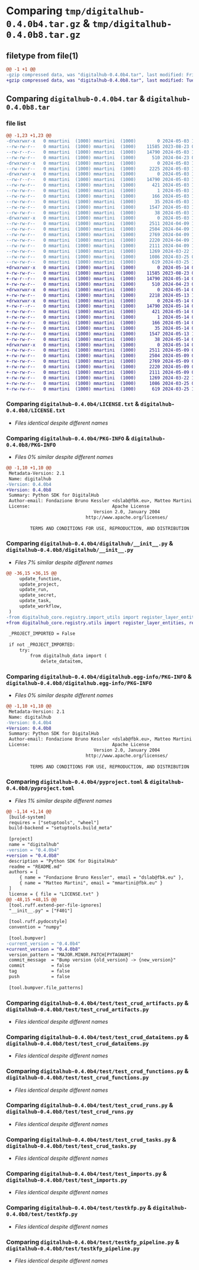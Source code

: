 # Comparing `tmp/digitalhub-0.4.0b4.tar.gz` & `tmp/digitalhub-0.4.0b8.tar.gz`

## filetype from file(1)

```diff
@@ -1 +1 @@
-gzip compressed data, was "digitalhub-0.4.0b4.tar", last modified: Fri May  3 12:51:47 2024, max compression
+gzip compressed data, was "digitalhub-0.4.0b8.tar", last modified: Tue May 14 09:32:59 2024, max compression
```

## Comparing `digitalhub-0.4.0b4.tar` & `digitalhub-0.4.0b8.tar`

### file list

```diff
@@ -1,23 +1,23 @@
-drwxrwxr-x   0 mmartini  (1000) mmartini  (1000)        0 2024-05-03 12:51:47.882927 digitalhub-0.4.0b4/
--rw-rw-r--   0 mmartini  (1000) mmartini  (1000)    11585 2023-08-23 08:29:57.000000 digitalhub-0.4.0b4/LICENSE.txt
--rw-r--r--   0 mmartini  (1000) mmartini  (1000)    14790 2024-05-03 12:51:47.882927 digitalhub-0.4.0b4/PKG-INFO
--rw-rw-r--   0 mmartini  (1000) mmartini  (1000)      510 2024-04-23 09:36:04.000000 digitalhub-0.4.0b4/README.md
-drwxrwxr-x   0 mmartini  (1000) mmartini  (1000)        0 2024-05-03 12:51:47.878927 digitalhub-0.4.0b4/digitalhub/
--rw-rw-r--   0 mmartini  (1000) mmartini  (1000)     2225 2024-05-03 12:46:16.000000 digitalhub-0.4.0b4/digitalhub/__init__.py
-drwxrwxr-x   0 mmartini  (1000) mmartini  (1000)        0 2024-05-03 12:51:47.878927 digitalhub-0.4.0b4/digitalhub.egg-info/
--rw-r--r--   0 mmartini  (1000) mmartini  (1000)    14790 2024-05-03 12:51:47.000000 digitalhub-0.4.0b4/digitalhub.egg-info/PKG-INFO
--rw-rw-r--   0 mmartini  (1000) mmartini  (1000)      421 2024-05-03 12:51:47.000000 digitalhub-0.4.0b4/digitalhub.egg-info/SOURCES.txt
--rw-rw-r--   0 mmartini  (1000) mmartini  (1000)        1 2024-05-03 12:51:47.000000 digitalhub-0.4.0b4/digitalhub.egg-info/dependency_links.txt
--rw-rw-r--   0 mmartini  (1000) mmartini  (1000)      166 2024-05-03 12:51:47.000000 digitalhub-0.4.0b4/digitalhub.egg-info/requires.txt
--rw-rw-r--   0 mmartini  (1000) mmartini  (1000)       35 2024-05-03 12:51:47.000000 digitalhub-0.4.0b4/digitalhub.egg-info/top_level.txt
--rw-rw-r--   0 mmartini  (1000) mmartini  (1000)     1547 2024-05-03 12:31:18.000000 digitalhub-0.4.0b4/pyproject.toml
--rw-rw-r--   0 mmartini  (1000) mmartini  (1000)       38 2024-05-03 12:51:47.882927 digitalhub-0.4.0b4/setup.cfg
-drwxrwxr-x   0 mmartini  (1000) mmartini  (1000)        0 2024-05-03 12:51:47.878927 digitalhub-0.4.0b4/test/
--rw-rw-r--   0 mmartini  (1000) mmartini  (1000)     2511 2024-04-09 11:48:32.000000 digitalhub-0.4.0b4/test/test_crud_artifacts.py
--rw-rw-r--   0 mmartini  (1000) mmartini  (1000)     2504 2024-04-09 11:48:32.000000 digitalhub-0.4.0b4/test/test_crud_dataitems.py
--rw-rw-r--   0 mmartini  (1000) mmartini  (1000)     2769 2024-04-09 11:48:34.000000 digitalhub-0.4.0b4/test/test_crud_functions.py
--rw-rw-r--   0 mmartini  (1000) mmartini  (1000)     2220 2024-04-09 11:48:34.000000 digitalhub-0.4.0b4/test/test_crud_runs.py
--rw-rw-r--   0 mmartini  (1000) mmartini  (1000)     2111 2024-04-09 11:48:32.000000 digitalhub-0.4.0b4/test/test_crud_tasks.py
--rw-rw-r--   0 mmartini  (1000) mmartini  (1000)     1269 2024-03-22 13:56:51.000000 digitalhub-0.4.0b4/test/test_imports.py
--rw-rw-r--   0 mmartini  (1000) mmartini  (1000)     1086 2024-03-25 07:51:29.000000 digitalhub-0.4.0b4/test/testkfp.py
--rw-rw-r--   0 mmartini  (1000) mmartini  (1000)      619 2024-03-25 10:18:34.000000 digitalhub-0.4.0b4/test/testkfp_pipeline.py
+drwxrwxr-x   0 mmartini  (1000) mmartini  (1000)        0 2024-05-14 09:32:59.421637 digitalhub-0.4.0b8/
+-rw-rw-r--   0 mmartini  (1000) mmartini  (1000)    11585 2023-08-23 08:29:57.000000 digitalhub-0.4.0b8/LICENSE.txt
+-rw-r--r--   0 mmartini  (1000) mmartini  (1000)    14790 2024-05-14 09:32:59.421637 digitalhub-0.4.0b8/PKG-INFO
+-rw-rw-r--   0 mmartini  (1000) mmartini  (1000)      510 2024-04-23 09:36:04.000000 digitalhub-0.4.0b8/README.md
+drwxrwxr-x   0 mmartini  (1000) mmartini  (1000)        0 2024-05-14 09:32:59.413637 digitalhub-0.4.0b8/digitalhub/
+-rw-rw-r--   0 mmartini  (1000) mmartini  (1000)     2218 2024-05-13 12:39:44.000000 digitalhub-0.4.0b8/digitalhub/__init__.py
+drwxrwxr-x   0 mmartini  (1000) mmartini  (1000)        0 2024-05-14 09:32:59.417637 digitalhub-0.4.0b8/digitalhub.egg-info/
+-rw-r--r--   0 mmartini  (1000) mmartini  (1000)    14790 2024-05-14 09:32:59.000000 digitalhub-0.4.0b8/digitalhub.egg-info/PKG-INFO
+-rw-rw-r--   0 mmartini  (1000) mmartini  (1000)      421 2024-05-14 09:32:59.000000 digitalhub-0.4.0b8/digitalhub.egg-info/SOURCES.txt
+-rw-rw-r--   0 mmartini  (1000) mmartini  (1000)        1 2024-05-14 09:32:59.000000 digitalhub-0.4.0b8/digitalhub.egg-info/dependency_links.txt
+-rw-rw-r--   0 mmartini  (1000) mmartini  (1000)      166 2024-05-14 09:32:59.000000 digitalhub-0.4.0b8/digitalhub.egg-info/requires.txt
+-rw-rw-r--   0 mmartini  (1000) mmartini  (1000)       35 2024-05-14 09:32:59.000000 digitalhub-0.4.0b8/digitalhub.egg-info/top_level.txt
+-rw-rw-r--   0 mmartini  (1000) mmartini  (1000)     1547 2024-05-13 12:41:00.000000 digitalhub-0.4.0b8/pyproject.toml
+-rw-rw-r--   0 mmartini  (1000) mmartini  (1000)       38 2024-05-14 09:32:59.421637 digitalhub-0.4.0b8/setup.cfg
+drwxrwxr-x   0 mmartini  (1000) mmartini  (1000)        0 2024-05-14 09:32:59.417637 digitalhub-0.4.0b8/test/
+-rw-rw-r--   0 mmartini  (1000) mmartini  (1000)     2511 2024-05-09 07:33:31.000000 digitalhub-0.4.0b8/test/test_crud_artifacts.py
+-rw-rw-r--   0 mmartini  (1000) mmartini  (1000)     2504 2024-05-09 07:33:31.000000 digitalhub-0.4.0b8/test/test_crud_dataitems.py
+-rw-rw-r--   0 mmartini  (1000) mmartini  (1000)     2769 2024-05-09 07:33:31.000000 digitalhub-0.4.0b8/test/test_crud_functions.py
+-rw-rw-r--   0 mmartini  (1000) mmartini  (1000)     2220 2024-05-09 07:33:31.000000 digitalhub-0.4.0b8/test/test_crud_runs.py
+-rw-rw-r--   0 mmartini  (1000) mmartini  (1000)     2111 2024-05-09 07:33:31.000000 digitalhub-0.4.0b8/test/test_crud_tasks.py
+-rw-rw-r--   0 mmartini  (1000) mmartini  (1000)     1269 2024-03-22 13:56:51.000000 digitalhub-0.4.0b8/test/test_imports.py
+-rw-rw-r--   0 mmartini  (1000) mmartini  (1000)     1086 2024-03-25 07:51:29.000000 digitalhub-0.4.0b8/test/testkfp.py
+-rw-rw-r--   0 mmartini  (1000) mmartini  (1000)      619 2024-03-25 10:18:34.000000 digitalhub-0.4.0b8/test/testkfp_pipeline.py
```

### Comparing `digitalhub-0.4.0b4/LICENSE.txt` & `digitalhub-0.4.0b8/LICENSE.txt`

 * *Files identical despite different names*

### Comparing `digitalhub-0.4.0b4/PKG-INFO` & `digitalhub-0.4.0b8/PKG-INFO`

 * *Files 0% similar despite different names*

```diff
@@ -1,10 +1,10 @@
 Metadata-Version: 2.1
 Name: digitalhub
-Version: 0.4.0b4
+Version: 0.4.0b8
 Summary: Python SDK for DigitalHub
 Author-email: Fondazione Bruno Kessler <dslab@fbk.eu>, Matteo Martini <mmartini@fbk.eu>
 License:                               Apache License
                                 Version 2.0, January 2004
                              http://www.apache.org/licenses/
         
         TERMS AND CONDITIONS FOR USE, REPRODUCTION, AND DISTRIBUTION
```

### Comparing `digitalhub-0.4.0b4/digitalhub/__init__.py` & `digitalhub-0.4.0b8/digitalhub/__init__.py`

 * *Files 7% similar despite different names*

```diff
@@ -36,15 +36,15 @@
     update_function,
     update_project,
     update_run,
     update_secret,
     update_task,
     update_workflow,
 )
-from digitalhub_core.registry.import_utils import register_layer_entities, register_runtimes_entities
+from digitalhub_core.registry.utils import register_layer_entities, register_runtimes_entities
 
 _PROJECT_IMPORTED = False
 
 if not _PROJECT_IMPORTED:
     try:
         from digitalhub_data import (
             delete_dataitem,
```

### Comparing `digitalhub-0.4.0b4/digitalhub.egg-info/PKG-INFO` & `digitalhub-0.4.0b8/digitalhub.egg-info/PKG-INFO`

 * *Files 0% similar despite different names*

```diff
@@ -1,10 +1,10 @@
 Metadata-Version: 2.1
 Name: digitalhub
-Version: 0.4.0b4
+Version: 0.4.0b8
 Summary: Python SDK for DigitalHub
 Author-email: Fondazione Bruno Kessler <dslab@fbk.eu>, Matteo Martini <mmartini@fbk.eu>
 License:                               Apache License
                                 Version 2.0, January 2004
                              http://www.apache.org/licenses/
         
         TERMS AND CONDITIONS FOR USE, REPRODUCTION, AND DISTRIBUTION
```

### Comparing `digitalhub-0.4.0b4/pyproject.toml` & `digitalhub-0.4.0b8/pyproject.toml`

 * *Files 1% similar despite different names*

```diff
@@ -1,14 +1,14 @@
 [build-system]
 requires = ["setuptools", "wheel"]
 build-backend = "setuptools.build_meta"
 
 [project]
 name = "digitalhub"
-version = "0.4.0b4"
+version = "0.4.0b8"
 description = "Python SDK for DigitalHub"
 readme = "README.md"
 authors = [
     { name = "Fondazione Bruno Kessler", email = "dslab@fbk.eu" },
     { name = "Matteo Martini", email = "mmartini@fbk.eu" }
 ]
 license = { file = "LICENSE.txt" }
@@ -48,15 +48,15 @@
 [tool.ruff.extend-per-file-ignores]
 "__init__.py" = ["F401"]
 
 [tool.ruff.pydocstyle]
 convention = "numpy"
 
 [tool.bumpver]
-current_version = "0.4.0b4"
+current_version = "0.4.0b8"
 version_pattern = "MAJOR.MINOR.PATCH[PYTAGNUM]"
 commit_message  = "Bump version {old_version} -> {new_version}"
 commit          = false
 tag             = false
 push            = false
 
 [tool.bumpver.file_patterns]
```

### Comparing `digitalhub-0.4.0b4/test/test_crud_artifacts.py` & `digitalhub-0.4.0b8/test/test_crud_artifacts.py`

 * *Files identical despite different names*

### Comparing `digitalhub-0.4.0b4/test/test_crud_dataitems.py` & `digitalhub-0.4.0b8/test/test_crud_dataitems.py`

 * *Files identical despite different names*

### Comparing `digitalhub-0.4.0b4/test/test_crud_functions.py` & `digitalhub-0.4.0b8/test/test_crud_functions.py`

 * *Files identical despite different names*

### Comparing `digitalhub-0.4.0b4/test/test_crud_runs.py` & `digitalhub-0.4.0b8/test/test_crud_runs.py`

 * *Files identical despite different names*

### Comparing `digitalhub-0.4.0b4/test/test_crud_tasks.py` & `digitalhub-0.4.0b8/test/test_crud_tasks.py`

 * *Files identical despite different names*

### Comparing `digitalhub-0.4.0b4/test/test_imports.py` & `digitalhub-0.4.0b8/test/test_imports.py`

 * *Files identical despite different names*

### Comparing `digitalhub-0.4.0b4/test/testkfp.py` & `digitalhub-0.4.0b8/test/testkfp.py`

 * *Files identical despite different names*

### Comparing `digitalhub-0.4.0b4/test/testkfp_pipeline.py` & `digitalhub-0.4.0b8/test/testkfp_pipeline.py`

 * *Files identical despite different names*


